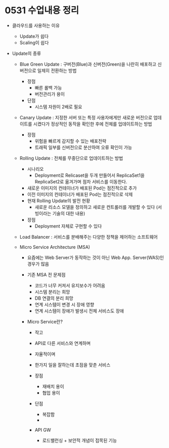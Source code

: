 # 0531 수업내용 정리
- 클라우드를 사용하는 이유
    - Update가 쉽다
    - Scaling이 쉽다


- Update의 종류
    - Blue Green Update : 구버전(Blue)과 신버전(Green)을 나란히 배포하고 신버전으로 일제히 전환하는 방법
        - 장점
            - 빠른 롤백 가능
            - 버전관리가 용이
        - 단점
            - 시스템 자원이 2배로 필요


    - Canary Update : 지정한 서버 또는 특정 사용자에게만 새로운 버전으로 업데이트를 시켰다가 정상적인 동작을 확인한 후에 전체를 업데이트하는 방법
        - 장점
            - 위험을 빠르게 감지할 수 있는 배포전략
            - 트래픽 일부를 신버전으로 분산하여 오류 확인이 가능


    - Rolling Update : 전체를 무중단으로 업데이트하는 방법
        - 시나리오
            - Deployment로 Relicaset을 두개 만들어서 ReplicaSet1을 ReplicaSet2로 옮겨가며 점차 서비스를 이동한다.
        - 새로운 이미지의 컨테이너가 배포된 Pod는 점진적으로 추가
        - 이전 이미지의 컨테이너가 배포된 Pod는 점진적으로 삭제
        - 현재 Rolling Update의 발전 현황
            - 새로운 리소스 모델을 정의하고 새로운 컨트롤러를 개발할 수 있다 (서빙이라는 기술의 대한 내용)
        - 장점
            - Deployment 자체로 구현할 수 있다
        
    

    - Load Balancer : 서비스를 분배해주는 다양한 정책을 제어하는 소프트웨어

    - Micro Service Architecture (MSA)
        - 요즘에는 Web Server가 동작하는 것이 아닌 Web App. Server(WAS)인 경우가 많음
        - 기존 MSA 전 문제점
            - 코드가 너무 커져서 유지보수가 어려움
            - 시스템 분리는 희망
            - DB 연결의 분리 희망
            - 연계 시스템이 변경 시 장애 영향
            - 연계 시스템이 장애가 발생시 전체 서비스도 장애
        
        - Micro Service란?
            - 작고
            - API로 다른 서비스와 연계하며
            - 자율적이며
            - 한가지 일을 잘하는데 초점을 맞춘 서비스


            - 장점
                - 재배치 용이
                - 협업 용이
            - 단점
                - 복잡함
                - 
            

            - API GW
                - 로드밸런싱 + 보안적 개념이 접목된 기능